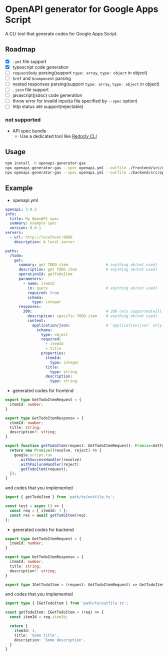 # OpenAPI generator for Google Apps Script

A CLI tool that generate codes for Google Apps Script.

## Roadmap

- [x] `.yml` file support
- [x] typescript code generation
- [ ] `requestBody` parsing(support `type: array`, `type: object` in object)
- [ ] `$ref` and `$component` parsing
- [ ] nested responses parsing(support `type: array`, `type: object` in object)
- [ ] `.json` file support
- [ ] javascript(jsdoc) code generation
- [ ] throw error for invalid input(a file specified by `--spec` option)
- [ ] http status `400` support(rejectable)

### not supported

- API spec bundle
   - Use a dedicated tool like [Redocly CLI](https://redocly.com/docs/cli/)

## Usage

```sh
npm install -D openapi-generator-gas
npx openapi-generator-gas --spec openapi.yml --outfile ./frontend/src/openapi.ts --frontend # Generate codes for frontend
npx openapi-generator-gas --spec openapi.yml --outfile ./backend/src/openapi.ts --backend # Generate codes for backend
```

## Example

- openapi.yml

```yml
openapi: 3.0.3
info:
  title: My OpenAPI spec
  summary: example spec
  version: 0.0.1
servers:
  - url: http://localhost:8080
    description: A local server

paths:
  /todo:
    get:
      summary: get TODO item                 # anything ok(not used)
      description: get TODO item             # anything ok(not used)
      operationId: getTodoItem
      parameters:
        - name: itemId
          in: query                          # anything ok(not used)
          required: true
          schema:
            type: integer
      responses:
        200:                                 # 200 only supported(will be function's return type)
          description: specific TODO item    # anything ok(not used)
          content:
            application/json:                # `application/json` only supported
              schema:
                type: object
                required:
                  - itemId
                  - title
                properties:
                  itemId:
                    type: integer
                  title:
                    type: string
                  description:
                    type: string
```

- generated codes for frontend

```typescript
export type GetTodoItemRequest = {
  itemId: number;
}

export type GetTodoItemResponse = {
  itemId: number;
  title: string;
  description?: string;
}

export function getTodoItem(request: GetTodoItemRequest): Promise<GetTodoItemResponse> {
  return new Promise((resolve, reject) => {
    google.script.run
      .withSuccessHandler(resolve)
      .withFailureHandler(reject)
      .getTodoItem(request);
  });
}
```

and codes that you implemented

```typescript
import { getTodoItem } from 'path/to/outfile.ts';

const test = async () => {
  const req = { itemId: 1 };
  const res = await getTodoItem(req);
};
```

- generated codes for backend

```typescript
export type GetTodoItemRequest = {
  itemId: number;
}

export type GetTodoItemResponse = {
  itemId: number;
  title: string;
  description?: string;
}

export type IGetTodoItem = (request: GetTodoItemRequest) => GetTodoItemResponse;
```

and codes that you implemented

```typescript
import type { IGetTodoItem } from 'path/to/outfile.ts';

const getTodoItem: IGetTodoItem = (req) => {
  const itemId = req.itemId;

  return {
    itemId: 1,
    title: 'Some title',
    description: 'Some description',
  }
}
```
